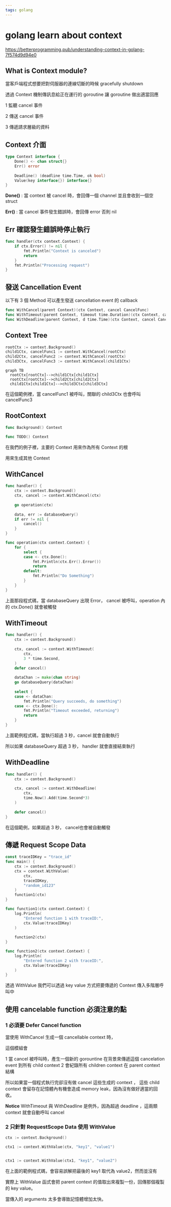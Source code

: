 ```yaml
---
tags: golang
---
```

# golang learn about context


https://betterprogramming.pub/understanding-context-in-golang-7f574d9d94e0

## What is Context module?

當客戶端程式想要把對伺服器的連線切斷的時候 gracefully shutdown

透過 Context 機制傳訊息給正在運行的 goroutine 讓 goroutine 做出適當回應

1 監聽 cancel 事件

2 傳送 cancel 事件

3 傳遞請求層級的資料

## Context 介面

```go
type Context interface {
    Done() <- chan struct{}
    Err() error
 
    Deadline() (deadline time.Time, ok bool)
    Value(key interface{}) interface{}
}
```

**Done()** : 當 context 被 cancel 時，會回傳一個 channel 並且會收到一個空 struct

**Err()** : 當 cancel 事件發生錯誤時，會回傳 error 否則 nil


## Err 確認發生錯誤時停止執行

```go
func handler(ctx context.Context) {
    if ctx.Error() != nil {
        fmt.Println("Context is canceled")
        return
    }
    fmt.Println("Processing request")
}
```

## 發送 Cancellation Event

以下有 3 個 Method 可以產生發送 cancellation event 的 callback

```go
func WithCancel(parent Context)(ctx Context, cancel CancelFunc)
func WithTimeout(parent Context, timeout time.Duration)(ctx Context, cancel CancelFunc)
func WithDeadline(parent Context, d time.Time)(ctx Context, cancel CancelFunc)
```

## Context Tree

```go
rootCtx := context.Background()
child1Ctx, cancelFunc1 := context.WithCancel(rootCtx)
child2Ctx, cancelFunc2 := context.WithCancel(rootCtx)
child3Ctx, cancelFunc3 := context.WithCancel(child1Ctx)
```

```mermaid
graph TB
  rootCtx[rootCtx]-->child1Ctx[child1Ctx]
  rootCtx[rootCtx]-->child2Ctx[child2Ctx]
  child1Ctx[child1Ctx]-->child3Ctx[child3Ctx]
```

在這個範例裡，當 cancelFunc1 被呼叫，關聯的 child3Ctx 也會呼叫 cancelFunc3

## RootContext

```go
func Background() Context

func TODO() Context
```

在我們的例子裡，主要的 Context 用來作為所有 Context 的根

用來生成其他 Context

## WithCancel

```go
func handler() {
    ctx := context.Background()
    ctx, cancel := context.WithCancel(ctx)
    
    go operation(ctx)
    
    data, err := databaseQuery()
    if err != nil {
        cancel()
    }
}

func operation(ctx context.Context) {
    for {
        select {
        case <- ctx.Done():
            fmt.Println(ctx.Err().Error())
            return
        default:
            fmt.Println("Do Something")
        }
    }
}
```

上面那段程式碼，當 databaseQuery 出現 Error， cancel 被呼叫，operation 內的 ctx.Done() 就會被觸發

## WithTimeout
```go
func handler() {
    ctx := context.Background()
    
    ctx, cancel := context.WithTimeout(
        ctx,
        3 * time.Second,
    )
    defer cancel()
    
    dataChan := make(chan string)
    go databaseQuery(dataChan)
    
    select {
    case <- dataChan:
        fmt.Println("Query succeeds, do something")
    case <- ctx.Done():
        fmt.Println("Timeout exceeded, returning")
        return
    }
}
```

上面範例程式碼，當執行超過 3 秒，cancel 就會自動執行

所以如果 databaseQuery 超過 3 秒， handler 就會直接結束執行

## WithDeadline

```go
func handler() {
    ctx := context.Background()
    
    ctx, cancel := context.WithDeadline(
        ctx,
        time.Now().Add(time.Second*3)
    )
    
    defer cancel()
}
```

在這個範例，如果超過 3 秒， cancel也會被自動觸發

## 傳遞 Request Scope Data

```go
const traceIDKey = "trace_id"
func main() {
    ctx := context.Background()
    ctx = context.WithValue(
        ctx,
        traceIDKey,
        "random_id123"
    )
    function1(ctx)
}

func function1(ctx context.Context) {
    log.Println(
        "Entered function 1 with traceID:",
        ctx.Value(traceIDKey)
    )
    
    function2(ctx)
}

func function2(ctx context.Context) {
    log.Println(
        "Entered function 2 with traceID:",
        ctx.Value(traceIDKey)
    )
}
```

透過 WithValue 我們可以透過 key value 方式把要傳遞的 Context 傳入多階層呼叫中

## 使用 cancelable function 必須注意的點

### 1 必須要 Defer Cancel function

當使用 WithCancel 生成一個 cancellable context 時，

這個模組會

1 當 cancel 被呼叫時，產生一個新的 gorountine 在背景來傳遞這個 cancelation event 到所有 child context 
2 會紀錄所有 children context 在 parent context 結構

所以如果當一個程式執行完卻沒有做 cancel 這些生成的 context ， 這些 child context 會留存在記憶體內有機會造成 memory leak，因為沒有做好適當的回收。

**Notice** WithTimeout 與 WithDeadline 是例外，因為超過 deadline ，這兩類 context 就會自動呼叫 cancel

### 2 只針對 RequestScope Data 使用 WithValue

```go
ctx := context.Background()

ctx1 := context.WithValue(ctx, "key1", "value1")


ctx1 := context.WithValue(ctx1, "key1", "value2")
```

在上面的範例程式碼，會容易誤解把最後的 key1 取代為 value2，然而並沒有

實際上 WithValue 函式會把 parent context 的值取出來複製一份，回傳那個複製的 key value。

當傳入的 arguments 太多會導致記憶體增加太快。
